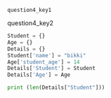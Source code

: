 ```ngMeta
question4_key1
```
question4_key2


```python
Student = {}
Age = {}
Details = {}
Student['name'] = "bikki"
Age['student_age'] = 14
Details['Student'] = Student
Details['Age'] = Age

print (len(Details["Student"])) 

```
